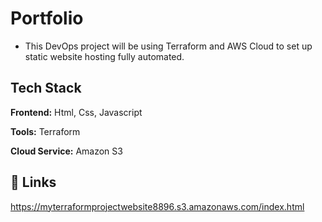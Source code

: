 # Portfolio

- This DevOps project will be using Terraform and AWS Cloud to set up static website hosting fully automated.
## Tech Stack

**Frontend:** Html, Css, Javascript

**Tools:** Terraform

**Cloud Service:** Amazon S3
## 🔗 Links
https://myterraformprojectwebsite8896.s3.amazonaws.com/index.html

